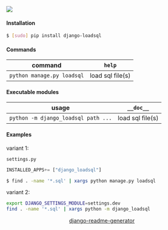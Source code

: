 <!--
https://pypi.org/project/readme-generator/
https://pypi.org/project/python-readme-generator/
https://pypi.org/project/django-readme-generator/
-->

[![](https://img.shields.io/pypi/pyversions/django-loadsql.svg?longCache=True)](https://pypi.org/project/django-loadsql/)

#### Installation
```bash
$ [sudo] pip install django-loadsql
```

#### Commands
command|`help`
-|-
`python manage.py loadsql` |load sql file(s)

#### Executable modules
usage|`__doc__`
-|-
`python -m django_loadsql path ...` |load sql file(s)

#### Examples
variant 1:

`settings.py`
```python
INSTALLED_APPS+= ["django_loadsql"]
```

```bash
$ find . -name '*.sql' | xargs python manage.py loadsql
```


variant 2:
```bash
export DJANGO_SETTINGS_MODULE=settings.dev
find . -name '*.sql' | xargs python -m django_loadsql
```

<p align="center">
    <a href="https://pypi.org/project/django-readme-generator/">django-readme-generator</a>
</p>